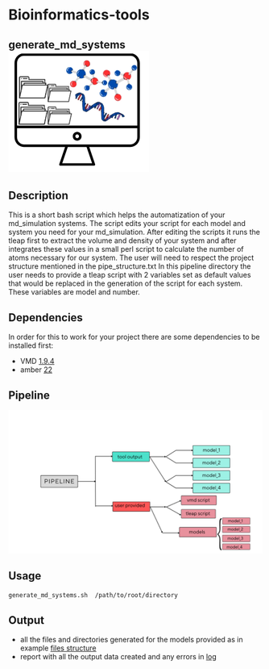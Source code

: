# Bioinformatics-tools

## generate_md_systems ![](figures/logo.png)


## Description
This is a short bash script which helps the automatization of your md_simulation systems.
The script edits your script for each model and system you need for your md_simulation. 
After editing the scripts it runs the tleap first to extract the volume and density of your system and after integrates these values in a small perl script to calculate the number of atoms necessary for our system.
The user will need to respect the project structure mentioned in the pipe_structure.txt
In this pipeline directory the user needs to provide a tleap script with 2 variables set as default values that would be replaced in the generation of the script for each system.
These variables are model and number.

## Dependencies 
In order for this to work for your project there are some dependencies to be installed first:
* VMD [1.9.4 ](https://www.ks.uiuc.edu/Development/Download/download.cgi?PackageName=VMD)
* amber [22](https://ambermd.org/InstUbuntu.php)

## Pipeline 
![](figures/pipeline.png)

## Usage 
	generate_md_systems.sh  /path/to/root/directory
## Output 
* all the files and directories generated for the models provided as in example [files structure](https://github.com/roxanavas/bio-tools/blob/dev-r/pipeline/pipe_structure.txt)
* report with all the output data created and any errors in [log](https://github.com/roxanavas/bio-tools/blob/dev-r/pipeline/log_pipe.log)

	 




